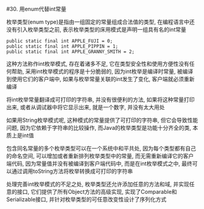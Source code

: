 #30. 用enum代替int常量

枚举类型(enum type)是指由一组固定的常量组成合法值的类型, 在编程语言中还没有引入枚举类型之前, 表示枚举类型的床用模式是声明一组具有名的int常量

	public static final int APPLE_FUJI = 0;
	public static final int APPLE_PIPPIN = 1;
	public static final int APPLE_GRANNY_SMITH = 2;

这种方法称作int枚举模式, 存在着诸多不足, 它在类型安全性和使用方便性没有任何帮助, 采用int枚举模式的程序是十分脆弱的, 因为int枚举是编译时常量, 被编译到使用它们的客户端中, 如果与枚举常量关联的int发生了变化, 客户端就必须重新编译

将int枚举常量翻译成可打印的字符串, 并没有很便利的方法, 如果将这种常量打印出来, 或者从调试器中将它显示出来, 就是一个数字, 并没有太大用处

如果用String枚举模式呢, 这种模式的常量提供了可打印的字符串, 但它会导致性能问题, 因为它依赖于字符串的比较操作, 而Java的枚举类型是功能十分齐全的类, 本质上是int值

包含同名常量的多个枚举类型可以在一个系统中和平共处, 因为每个类型都有自己的命名空间, 可以增加或者重新排列枚举类型中的常量, 而无需重新编译它的客户端代码, 因为常量值并没有被编译到客户端代码中, 而是在int枚举模式之中, 最终可以通过调用toString方法将枚举转换成可打印的字符串

处理完善int枚举模式的不足之处, 枚举类型还允许添加任意的方法和域, 并实现任意的接口, 它们提供了所有Object方法的高级实现, 实现了Comparable和Serializable接口, 并针对枚举类型的可任意改变性设计了序列化方式